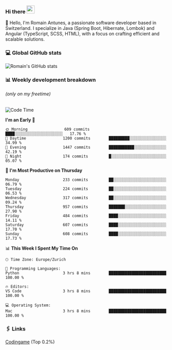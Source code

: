 ### Hi there <img src="https://media.giphy.com/media/hvRJCLFzcasrR4ia7z/giphy.gif" width="25px" height="25px">

👋 Hello, I'm Romain Antunes, a passionate software developer based in Switzerland. I specialize in Java (Spring Boot, Hibernate, Lombok) and Angular (TypeScript, SCSS, HTML), with a focus on crafting efficient and scalable solutions.

### 💻 Global GitHub stats
![Romain's GitHub stats](https://github-readme-streak-stats.herokuapp.com/?user=romainantunes&theme=dark)


### 📊 Weekly development breakdown 
###### *(only on my freetime)*

<!--START_SECTION:wakastats-->
![Code Time](http://img.shields.io/badge/Code%20Time-1%2C711%20hrs%2018%20mins-blue)

**I'm an Early 🐤** 

```text
🌞 Morning                609 commits         ████░░░░░░░░░░░░░░░░░░░░░   17.76 % 
🌆 Daytime                1200 commits        █████████░░░░░░░░░░░░░░░░   34.99 % 
🌃 Evening                1447 commits        ███████████░░░░░░░░░░░░░░   42.19 % 
🌙 Night                  174 commits         █░░░░░░░░░░░░░░░░░░░░░░░░   05.07 % 
```
📅 **I'm Most Productive on Thursday** 

```text
Monday                   233 commits         ██░░░░░░░░░░░░░░░░░░░░░░░   06.79 % 
Tuesday                  224 commits         ██░░░░░░░░░░░░░░░░░░░░░░░   06.53 % 
Wednesday                317 commits         ██░░░░░░░░░░░░░░░░░░░░░░░   09.24 % 
Thursday                 957 commits         ███████░░░░░░░░░░░░░░░░░░   27.90 % 
Friday                   484 commits         ████░░░░░░░░░░░░░░░░░░░░░   14.11 % 
Saturday                 607 commits         ████░░░░░░░░░░░░░░░░░░░░░   17.70 % 
Sunday                   608 commits         ████░░░░░░░░░░░░░░░░░░░░░   17.73 % 
```


📊 **This Week I Spent My Time On** 

```text
🕑︎ Time Zone: Europe/Zurich

💬 Programming Languages: 
Python                   3 hrs 8 mins        █████████████████████████   100.00 % 

🔥 Editors: 
VS Code                  3 hrs 8 mins        █████████████████████████   100.00 % 

💻 Operating System: 
Mac                      3 hrs 8 mins        █████████████████████████   100.00 % 
```


<!--END_SECTION:wakastats-->

### 🖇 Links

[Codingame](https://www.codingame.com/profile/defc3ee5279aecc1bb6114e1f994ea9b3325423) (Top 0.2%)
